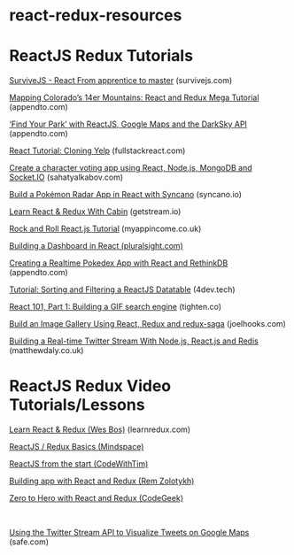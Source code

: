 # react-redux-resources

<h1>ReactJS Redux Tutorials</h1>

<p>
  <a href="http://survivejs.com/react/introduction">SurviveJS - React From apprentice to master</a> (survivejs.com)
</p>
<p>
  <a href="https://appendto.com/2016/10/mapping-colorados-14er-mountains-with-react-and-redux-mega-tutorial">Mapping Colorado’s 14er Mountains: React and Redux Mega Tutorial</a> (appendto.com)
</p>
<p>
  <a href="https://appendto.com/2016/10/find-your-park-with-reactjs-and-the-darksky-api">‘Find Your Park’ with ReactJS, Google Maps and the DarkSky API</a> (appendto.com)
</p>
<p>
  <a href="https://www.fullstackreact.com/articles/react-tutorial-cloning-yelp">React Tutorial: Cloning Yelp</a> (fullstackreact.com)
</p>
<p>
  <a href="http://sahatyalkabov.com/create-a-character-voting-app-using-react-nodejs-mongodb-and-socketio">Create a character voting app using React, Node.js, MongoDB and Socket.IO</a> (sahatyalkabov.com)
</p>
<p>
  <a href="https://www.syncano.io/blog/build-pokemon-radar-app/">Build a Pokémon Radar App in React with Syncano</a> (syncano.io)
</p>
<p>
  <a href="http://cabin.getstream.io">Learn React & Redux With Cabin</a> (getstream.io)
</p>
<p>
  <a href="http://myappincome.co.uk/rock-and-roll-reactjs-tutorial-part-1">Rock and Roll React.js Tutorial</a> (myappincome.co.uk)
</p>
<p>
  <a href="http://tutorials.pluralsight.com/front-end-javascript/building-a-dashboard-in-react">Building a Dashboard in React (pluralsight.com)</a>
</p>
<p>
  <a href="https://appendto.com/2016/09/creating-a-realtime-pokedex-app-with-react-and-rethinkdb">Creating a Realtime Pokedex App with React and RethinkDB</a> (appendto.com)
</p>
<p>
  <a href="http://4dev.tech/2016/03/tutorial-sorting-and-filtering-a-reactjs-datatable">Tutorial: Sorting and Filtering a ReactJS Datatable</a> (4dev.tech)
</p>
<p>
  <a href="https://blog.tighten.co/react-101-building-a-gif-search-engine">React 101, Part 1: Building a GIF search engine</a> (tighten.co)
</p> 
<p>
  <a href="http://joelhooks.com/blog/2016/03/20/build-an-image-gallery-using-redux-saga">Build an Image Gallery Using React, Redux and redux-saga</a> (joelhooks.com)
</p> 

<p>
  <a href="http://matthewdaly.co.uk/blog/2015/09/28/building-a-real-time-twitter-stream-with-node-dot-js-react-dot-js-and-redis">Building a Real-time Twitter Stream With Node.js, React.js and Redis</a> (matthewdaly.co.uk)
</p> 


 
 
<h1>ReactJS Redux Video Tutorials/Lessons</h1>
<p>
  <a href="https://learnredux.com/">Learn React & Redux (Wes Bos)</a> (learnredux.com)
</p>
<p>
  <a href="https://www.youtube.com/watch?v=qrsle5quS7A&list=PL55RiY5tL51rrC3sh8qLiYHqUV3twEYU">ReactJS / Redux Basics (Mindspace)</a>
</p>
<p>
  <a href="https://www.youtube.com/watch?v=BwAakF_VUV8&list=PLoAsubXIl8uJugGO_VFB0Q0xe3r0Jk6C9">ReactJS from the start (CodeWithTim)</a>
</p>
<p>
  <a href="https://www.youtube.com/watch?v=5oiXG9f6GO0&list=PLuNEz8XtB51K-x3bwCC9uNM_cxXaiCcRY">Building app with React and Redux (Rem Zolotykh)</a>
</p>
<p>
  <a href="https://www.youtube.com/watch?v=PNxFDArLhXQ">Zero to Hero with React and Redux (CodeGeek)</a>
</p>

<br />
<p>
  <a href="http://blog.safe.com/2014/03/twitter-stream-api-map">Using the Twitter Stream API to Visualize Tweets on Google Maps</a> (safe.com)
</p>


